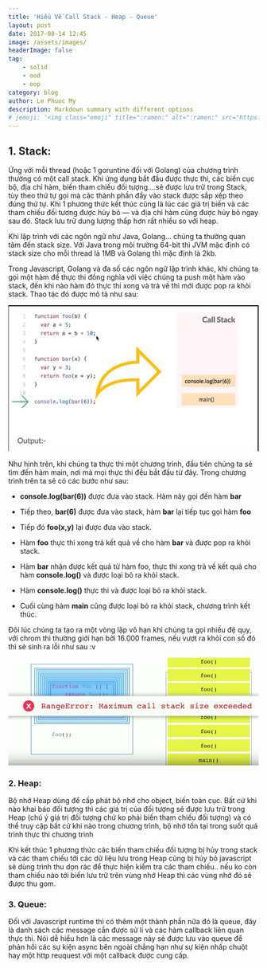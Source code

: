 ```yaml
---
title: 'Hiểu Về Call Stack - Heap - Queue'
layout: post
date: 2017-08-14 12:45
image: /assets/images/
headerImage: false
tag:
    - solid
    - ood
    - oop
category: blog
author: Le Phuoc My
description: Markdown summary with different options
# jemoji: '<img class="emoji" title=":ramen:" alt=":ramen:" src="https://assets.github.com/images/icons/emoji/unicode/1f35c.png" height="20" width="20" align="absmiddle">'
---
```


## 1. Stack:

Ứng với mỗi thread (hoặc 1 goruntine đối với Golang) của chương trình thường có một call stack. Khi ứng dụng bắt đầu được thực thi, các biến cục bộ, địa chỉ hàm, biến tham chiếu đối tượng....sẻ được lưu trữ trong Stack, tùy theo thứ tự gọi mà các thành phần đẩy vào stack được sắp xếp theo đúng thứ tự.
Khi 1 phương thức kết thúc cũng là lúc các giá trị biến và các tham chiếu đối tương được hủy bỏ — và địa chỉ hàm cũng được hủy bỏ ngay sau đó. Stack lưu trữ dung lượng thấp hơn rất nhiều so với heap.

Khi lập trình với các ngôn ngữ như Java, Golang... chúng ta thường quan tâm đến stack size. Với Java trong môi trường 64-bit thì JVM mặc định có stack size cho mỗi thread là 1MB và Golang thì mặc định là 2kb.

Trong Javascript, Golang và đa số các ngôn ngữ lập trình khác, khi chúng ta gọi một hàm để thực thi đồng nghĩa với việc chúng ta push một hàm vào stack, đến khi nào hàm đó thực thi xong và trả về thì mới được pop ra khỏi stack. Thao tác đó được mô tả như sau:

![Markdowm Image][1]

Như hình trên, khi chúng ta thực thi một chương trình, đầu tiên chúng ta sẻ tìm đến hàm main, nơi mà mọi thực thi đều bắt đầu từ đây. Trong chương trình trên ta sẻ có các bước như sau:

-   **console.log(bar(6))** được đưa vào stack. Hàm này gọi đến hàm **bar**

-   Tiếp theo, **bar(6)** được đưa vào stack, hàm **bar** lại tiếp tục gọi hàm **foo**

-   Tiếp đó **foo(x,y)** lại được đưa vào stack.

-   Hàm **foo** thực thi xong trả kết quả về cho hàm **bar** và được pop ra khỏi stack.

-   Hàm **bar** nhận được kết quả từ hàm foo, thực thi xong trả về kết quả cho hàm **console.log()** và được loại bỏ ra khỏi stack.

-   Hàm **console.log()** thực thi và được loại bỏ ra khỏi stack.

-   Cuối cùng hàm **main** cũng được loại bỏ ra khỏi stack, chương trình kết thúc.

Đôi lúc chúng ta tạo ra một vòng lặp vô hạn khi chúng ta gọi nhiều đệ quy, với chrom thì thường giới hạn bởi 16.000 frames, nếu vượt ra khỏi con số đó thì sẻ sinh ra lỗi như sau :v

![Markdowm Image][2]

### 2. Heap:

Bộ nhớ Heap dùng để cấp phát bộ nhớ cho object, biến toàn cục.
Bất cứ khi nào khai báo đối tượng thì các giá trị của đối tượng sẽ được lưu trữ trong Heap (chú ý giá trị đối tượng chứ ko phải biến tham chiếu đối tượng) và có thể truy cập bất cứ khi nào trong chương trình, bộ nhớ tồn tại trong suốt quá trình thực thi chương trình

Khi kết thúc 1 phương thức các biến tham chiếu đối tượng bị hủy trong stack và các tham chiếu tới các dữ liệu lưu trong Heap cũng bị hủy bỏ javascript sẻ dùng trình thu dọn rác để thực hiện kiểm tra các tham chiếu.. nếu ko còn tham chiếu nào tới biến lưu trữ trên vùng nhớ Heap thì các vùng nhớ đó sẽ được thu gom.

### 3. Queue:

Đối với Javascript runtime thì có thêm một thành phần nữa đó là queue, đây là danh sách các message cần được sử lí và các hàm callback liên quan thực thi. Nói dễ hiểu hơn là các message này sẻ được lưu vào queue để phản hồi các sự kiện async bên ngoài chẳng hạn như sự kiện nhấp chuột hay một http reuquest với một callback được cung cấp.

[1]: /assets/images/2017-08-14-hieu-ve-call-stack-heap-queue/1.gif
[2]: /assets/images/2017-08-14-hieu-ve-call-stack-heap-queue/2.png
